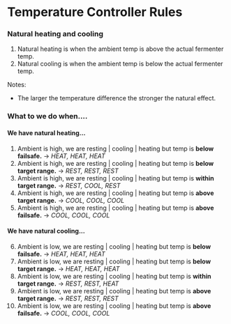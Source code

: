 # Temperature Controller Rules

### Natural heating and cooling
1. Natural heating is when the ambient temp is above the actual fermenter temp.
2. Natural cooling is when the ambient temp is below the actual fermenter temp.  

Notes:
* The larger the temperature difference the stronger the natural effect.  

### What to we do when....
#### We have natural heating...
1. Ambient is high, we are resting | cooling | heating but temp is **below failsafe.** -> *HEAT, HEAT, HEAT*
2. Ambient is high, we are resting | cooling | heating but temp is **below target range.** -> *REST, REST, REST*
3. Ambient is high, we are resting | cooling | heating but temp is **within target range.** ->  *REST, COOL, REST*
4. Ambient is high, we are resting | cooling | heating but temp is **above target range.** -> *COOL, COOL, COOL*
5. Ambient is high, we are resting | cooling | heating but temp is **above failsafe.** -> *COOL, COOL, COOL*
#### We have natural cooling...
6. Ambient is low, we are resting | cooling | heating but temp is **below failsafe.** -> *HEAT, HEAT, HEAT*
7. Ambient is low, we are resting | cooling | heating but temp is **below target range.** -> *HEAT, HEAT, HEAT*
8. Ambient is low, we are resting | cooling | heating but temp is **within target range.** -> *REST, REST, HEAT*
9. Ambient is low, we are resting | cooling | heating but temp is **above target range.** -> *REST, REST, REST*
10. Ambient is low, we are resting | cooling | heating but temp is **above failsafe.** -> *COOL, COOL, COOL*
 

